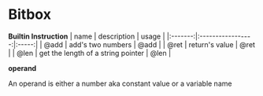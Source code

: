 # Bitbox

**Builtin Instruction**
| name    |   description     | usage |
|:-------:|:-----------------:|:-----:|
| @add    | add's two numbers | @add <operand> <operand> |
| @ret    | return's value    | @ret <operand> |
| @len    | get the length of a string pointer | @len <operand> |


**operand**

An operand is either a number aka constant value or a variable name

